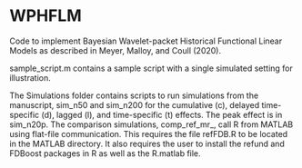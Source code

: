 # WPHFLM
Code to implement Bayesian Wavelet-packet Historical Functional Linear Models as described in Meyer, Malloy, and Coull (2020).

sample_script.m contains a sample script with a single simulated setting for illustration.

The Simulations folder contains scripts to run simulations from the manuscript, sim_n50 and sim_n200 for the cumulative (c), delayed time-specific (d), lagged (l), and time-specific (t) effects. The peak effect is in sim_n20p. The comparison simulations, comp_ref_mr_, call R from MATLAB using flat-file communication. This requires the file refFDB.R to be located in the MATLAB directory. It also requires the user to install the refund and FDBoost packages in R as well as the R.matlab file.
